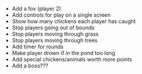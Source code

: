 - Add a fox (player 2)
- Add controls for play on a single screen
- Show how many chickens each player has caught
- Stop players going out of bounds
- Stop players moving through grass
- Stop players moving through trees
- Add timer for rounds
- Make player drown if in the pond too long
- Add special chickens/animals worth more points
- Add a boss???
